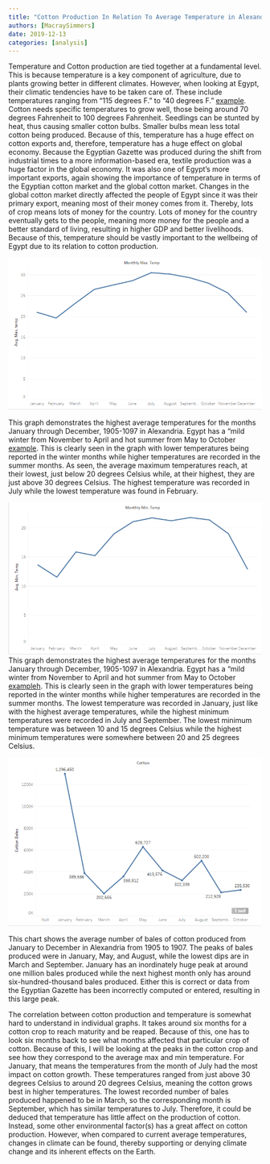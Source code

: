 ```yaml
---
title: "Cotton Production In Relation To Average Temperature in Alexandria"
authors: [MacraySimmers]
date: 2019-12-13
categories: [analysis]
---
```

Temperature and Cotton production are tied together at a fundamental level. This is because temperature is a key component of agriculture, due to plants growing better in different climates. However, when looking at Egypt, their climatic tendencies have to be taken care of. These include temperatures ranging from “115 degrees F.” to “40 degrees F.” [example]( https://babel.hathitrust.org/cgi/pt?id=uc1.a0010953297&view=1up&seq=50). Cotton needs specific temperatures to grow well, those being around 70 degrees Fahrenheit to 100 degrees Fahrenheit. Seedlings can be stunted by heat, thus causing smaller cotton bulbs. Smaller bulbs mean less total cotton being produced. Because of this, temperature has a huge effect on cotton exports and, therefore, temperature has a huge effect on global economy. Because the Egyptian Gazette was produced during the shift from industrial times to a more information-based era, textile production was a huge factor in the global economy. It was also one of Egypt’s more important exports, again showing the importance of temperature in terms of the Egyptian cotton market and the global cotton market. Changes in the global cotton market directly affected the people of Egypt since it was their primary export, meaning most of their money comes from it. Thereby, lots of crop means lots of money for the country. Lots of money for the country eventually gets to the people, meaning more money for the people and a better standard of living, resulting in higher GDP and better livelihoods. Because of this, temperature should be vastly important to the wellbeing of Egypt due to its relation to cotton production.


![Image](MaxTemp.png "Max. Temp")

This graph demonstrates the highest average temperatures for the months January through December, 1905-1097 in Alexandria. Egypt has a “mild winter from November to April and hot summer from May to October [example](http://www.geography-site.co.uk/pages/countries/climate/egypt_climate.html). This is clearly seen in the graph with lower temperatures being reported in the winter months while higher temperatures are recorded in the summer months. As seen, the average maximum temperatures reach, at their lowest, just below 20 degrees Celsius while, at their highest, they are just above 30 degrees Celsius. The highest temperature was recorded in July while the lowest temperature was found in February.

![Image](MinTemp.png "Min. Temp")
This graph demonstrates the highest average temperatures for the months January through December, 1905-1097 in Alexandria. Egypt has a “mild winter from November to April and hot summer from May to October [exampleh](ttp://www.geography-site.co.uk/pages/countries/climate/egypt_climate.html). This is clearly seen in the graph with lower temperatures being reported in the winter months while higher temperatures are recorded in the summer months. The lowest temperature was recorded in January, just like with the highest average temperatures, while the highest minimum temperatures were recorded in July and September. The lowest minimum temperature was between 10 and 15 degrees Celsius while the highest minimum temperatures were somewhere between 20 and 25 degrees Celsius.

![Image](Cotton.png "Cotton")

This chart shows the average number of bales of cotton produced from January to December in Alexandria from 1905 to 1907. The peaks of bales produced were in January, May, and August, while the lowest dips are in March and September. January has an inordinately huge peak at around one million bales produced while the next highest month only has around six-hundred-thousand bales produced. Either this is correct or data from the Egyptian Gazette has been incorrectly computed or entered, resulting in this large peak.

The correlation between cotton production and temperature is somewhat hard to understand in individual graphs. It takes around six months for a cotton crop to reach maturity and be reaped. Because of this, one has to look six months back to see what months affected that particular crop of cotton. Because of this, I will be looking at the peaks in the cotton crop and see how they correspond to the average max and min temperature. For January, that means the temperatures from the month of July had the most impact on cotton growth. These temperatures ranged from just above 30 degrees Celsius to around 20 degrees Celsius, meaning the cotton grows best in higher temperatures. The lowest recorded number of bales produced happened to be in March, so the corresponding month is September, which has similar temperatures to July. Therefore, it could be deduced that temperature has little affect on the production of cotton. Instead, some other environmental factor(s) has a great affect on cotton production. However, when compared to current average temperatures, changes in climate can be found, thereby supporting or denying climate change and its inherent effects on the Earth.
